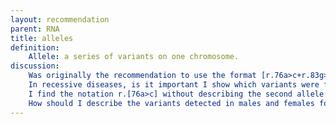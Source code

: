 ```yaml
---
layout: recommendation
parent: RNA
title: alleles
definition: 
    Allele: a series of variants on one chromosome.
discussion:
    Was originally the recommendation to use the format [r.76a>c+r.83g>c]?: Indeed, originally <a href="http://dx.doi.org/10.1002/%28SICI%291098-1004%28200001%2915:1%3c7::AID-HUMU4%3e3.0.CO;2-N">den Dunnen and Antonarakis, 2000</a> the suggestion was to describe two changes in a gene on one chromosome as [r.76a>c+r.83g>c], i.e. using a "+"-character to separate the two changes, while an earlier publication suggested to use a ";" (r.[76a>c;83g>c] <a href="http://dx.doi.org/10.1002/%28SICI%291098-1004%281998%2911:1%3c1::AID-HUMU1%3e3.0.CO;2-O">(Antonarakis and the Nomenclature Working Group, 1998</a>). To prevent confusion with older publications, to improve overall consistency and to keep descriptions as short as possible, the 2000 proposal was retracted. The recommended format is r.[76a>c;83g>c].
    In recessive diseases, is it important I show which variants were found in which combination?: When in one individual you find more then one variant it is essential that you clearly indicate which variant(s) were found and on which allele(s);<ul><li>disease severity will depend on the combination of variants found,</li><li>in recessive disease, when two variants are on one allele an individual is a carrier or you might not have found the variant on the 2nd allele.</li></ul>
    I find the notation r.[76a>c] without describing the second allele misleading; not enough researchers know this refers to only one of the two alleles present. Would using r.[76a>c];[] be OK?: No, the recommended description is r.[76a>c];[76a=], i.e. r.76a= for "no change" on the second allele. 
    How should I describe the variants detected in males and females for a gene on the X-chromosome?: In <b>females</b> the description is straightforward, like r.[76a>c];[76a=]. In <b>males</b> there is no second allele (X-chromosome) which can be described as r.[76a>c];[0], i.e. using "<b>r.0</b>" to indicate the absence of a second X-chromosome.
---
```



